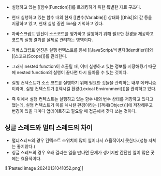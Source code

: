 - 실행하고 있는 [[함수(Function)]]를 트래킹하기 위한 특별한 자료 구조다. 
- 현재 실행하고 있는 함수 내의 현재 [[변수(Variable)]] 상태와 [[this]]의 값 등을 저장하고 있고, 현재 실행 중인 line을 기억하고 있다. 

- 자바스크립트 엔진이 소스코드를 평가하고 실행하기 위해 필요한 환경을 제공하고 코드의 실행 결과를 실제로 관리하는 영역이다.
- 자바스크립트 엔진은 실행 컨텍스트를 통해 [[JavaScript/식별자(Identifier)]]와 [[스코프(Scope)]]를  관리한다.

- 그래서 nested function이 호출될 때, 이미 실행하고 있는 정보를 저장해뒀기 때문에 nested function의 실행이 끝나면 다시 돌아올 수 있는 것이다.

- 실행 컨텍스트가 소스 코드를 실행하기 위해 필요한 것들을 관리하는 내부 메커니즘이라며, 실행 컨텍스트가 [[렉시컬 환경(Lexical Environment)]]을 관리하고 있다.

- 즉 위에서 실행 컨텍스트는 실행하고 있는 함수 내의 변수 상태를 저장하고 있다고 했는데, 실행 컨텍스트가 이를 렉시컬 환경이라는 [[객체(Object)]]에 저장해두고 변경이 있을 때마다 업데이트하고 필요할 때 접근해서 갖다 쓰는 것이다.


## 싱글 스레드와 멀티 스레드의 차이

- 멀티스레드의 경우 컨텍스트 스위치이 많이 일어나서 효율적이지 못한다.(성능 자체는 좋지않다.)
- 싱글 스레드의 경우 오래 걸리는 일을 만나면 문제가 생기지만 간단한 일이 많은 곳에는 효율적이다.

![[Pasted image 20240131041052.png]]